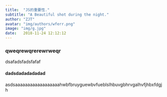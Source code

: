```yaml
---
title:  "JS的重要性."
subtitle: "A Beautiful shot during the night."
author: "ZJT"
avatar: "img/authors/wferr.png"
image: "img/g.jpg"
date:   2018-11-24 12:12:12
---
```


### qweqrewqrerewrweqr
dsafadsfadsfafaf


#### dadsdadadadadad
asdsaaaaaaaaaaaaaaaaaahwbfbruyguewbvfueblslhbuvgbhrvgalhvfjhbxfdgjh